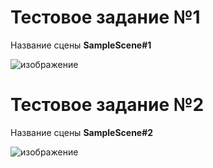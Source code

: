 # Тестовое задание №1
Название сцены **SampleScene#1**

![изображение](https://user-images.githubusercontent.com/90865371/183581114-6e7b6df2-725c-4dd6-b7ba-0a5d5fc94f79.png)
# Тестовое задание №2
Название сцены **SampleScene#2**

![изображение](https://user-images.githubusercontent.com/90865371/183581261-07e62c5f-b27d-4b2d-9498-25fecb1ac705.png)
